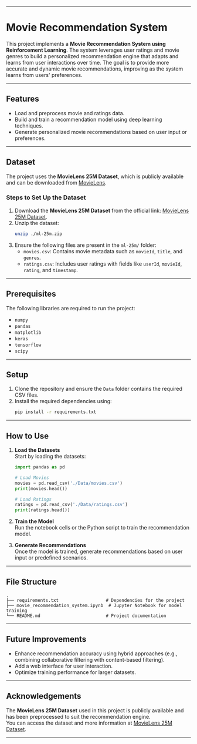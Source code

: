 
---

# **Movie Recommendation System**

This project implements a **Movie Recommendation System using Reinforcement Learning**. The system leverages user ratings and movie genres to build a personalized recommendation engine that adapts and learns from user interactions over time. The goal is to provide more accurate and dynamic movie recommendations, improving as the system learns from users' preferences.

---

## **Features**
- Load and preprocess movie and ratings data.
- Build and train a recommendation model using deep learning techniques.
- Generate personalized movie recommendations based on user input or preferences.

---

## **Dataset**
The project uses the **MovieLens 25M Dataset**, which is publicly available and can be downloaded from [MovieLens](https://grouplens.org/datasets/movielens/).  

### **Steps to Set Up the Dataset**
1. Download the **MovieLens 25M Dataset** from the official link: [MovieLens 25M Dataset](https://grouplens.org/datasets/movielens/).
2. Unzip the dataset:
   ```bash
   unzip ./ml-25m.zip
   ```
3. Ensure the following files are present in the `ml-25m/` folder:
   - `movies.csv`: Contains movie metadata such as `movieId`, `title`, and `genres`.
   - `ratings.csv`: Includes user ratings with fields like `userId`, `movieId`, `rating`, and `timestamp`.

---

## **Prerequisites**
The following libraries are required to run the project:
- `numpy`
- `pandas`
- `matplotlib`
- `keras`
- `tensorflow`
- `scipy`

---

## **Setup**
1. Clone the repository and ensure the `Data` folder contains the required CSV files.
2. Install the required dependencies using:
   ```bash
   pip install -r requirements.txt
   ```

---

## **How to Use**
1. **Load the Datasets**  
   Start by loading the datasets:
   ```python
   import pandas as pd

   # Load Movies
   movies = pd.read_csv('./Data/movies.csv')
   print(movies.head())

   # Load Ratings
   ratings = pd.read_csv('./Data/ratings.csv')
   print(ratings.head())
   ```

2. **Train the Model**  
   Run the notebook cells or the Python script to train the recommendation model.

3. **Generate Recommendations**  
   Once the model is trained, generate recommendations based on user input or predefined scenarios.

---

## **File Structure**
```
.
├── requirements.txt                  # Dependencies for the project
├── movie_recommendation_system.ipynb  # Jupyter Notebook for model training
└── README.md                         # Project documentation
```

---

## **Future Improvements**
- Enhance recommendation accuracy using hybrid approaches (e.g., combining collaborative filtering with content-based filtering).
- Add a web interface for user interaction.
- Optimize training performance for larger datasets.

---

## **Acknowledgements**
The **MovieLens 25M Dataset** used in this project is publicly available and has been preprocessed to suit the recommendation engine.  
You can access the dataset and more information at [MovieLens 25M Dataset](https://grouplens.org/datasets/movielens/).

---